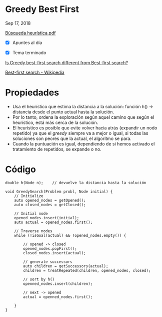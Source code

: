 # Greedy Best First

Sep 17, 2018

[Búsqueda heurística.pdf](Busquedaheuristica-0e2124fb-1fab-46f6-b716-6f7dc15d70f2.pdf)

- [x]  Apuntes al día
- [x]  Tema terminado



[Is Greedy best-first search different from Best-first search?](https://stackoverflow.com/questions/8374308/is-greedy-best-first-search-different-from-best-first-search)

[Best-first search - Wikipedia](https://en.wikipedia.org/wiki/Best-first_search#Greedy_BFS)

# Propiedades



- Usa el heurístico que estima la distancia a la solución: función h() → distancia desde el punto actual hasta la solución.
- Por lo tanto, ordena la exploración según aquel camino que según el heurístico, está más cerca de la solución.
- El heurístico es posible que evite volver hacia atrás (expandir un nodo repetido) ya que el *greedy* siempre va a mejor o igual, si todas las soluciones son peores que la actual, el algoritmo se para.
- Cuando la puntuación es igual, dependiendo de si hemos activado el tratamiento de repetidos, se expande o no.

# Código



    double h(Node n);    // devuelve la distancia hasta la solución
    
    void GreedySearch(Problem probl, Node initial) {
    	// Initialize
    	auto opened_nodes = getOpened();
    	auto closed_nodes = getClosed();
    	
    	// Initial node
    	opened_nodes.insert(initial);
    	auto actual = opened_nodes.first();
    	
    	// Traverse nodes
    	while (!isGoal(actual) && !opened_nodes.empty()) {
    
    		// opened -> closed
    		opened_nodes.popFirst();
    		closed_nodes.insert(actual);
    
    		// generate successors
    		auto children = getSuccessors(actual);
    		children = treatRepeated(children, opened_nodes, closed);
    
    		// sort by h()
    		openned_nodes.insert(children);
    
    		// next -> opened
    		actual = openned_nodes.first();
    
    	}
    }